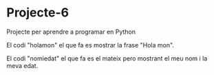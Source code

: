 # Projecte-6
Projecte per aprendre a programar en Python

El codi "holamon" el que fa es mostrar la frase "Hola mon".

El codi "nomiedat" el que fa es el mateix pero mostrant el meu nom i la meva edat.
